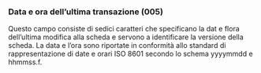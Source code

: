 ### Data e ora dell’ultima transazione (005)
Questo campo consiste di sedici caratteri che specificano la dat e flora dell’ultima modifica alla scheda e servono a identificare la versione della scheda. La data e l’ora sono riportate in conformità allo standard di rappresentazione di date e orari ISO 8601 secondo lo schema yyyymmdd e hhmmss.f.
